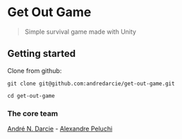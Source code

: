 # Get Out Game

> Simple survival game made with Unity

## Getting started

  Clone from github:

    git clone git@github.com:andredarcie/get-out-game.git

    cd get-out-game
    
### The core team ###
[André N. Darcie](https://github.com/andredarcie) - [Alexandre Peluchi](https://github.com/alexandrepeluchi)
